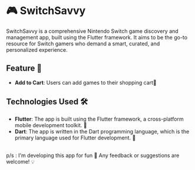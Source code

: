 # 🎮 SwitchSavvy

SwitchSavvy is a comprehensive Nintendo Switch game discovery and management app, built using the Flutter framework. It aims to be the go-to resource for Switch gamers who demand a smart, curated, and personalized experience.

## Feature 🌟

- **Add to Cart**: Users can add games to their shopping cart🛒

## Technologies Used 🛠️

- **Flutter**: The app is built using the Flutter framework, a cross-platform mobile development toolkit. 🌈
- **Dart**: The app is written in the Dart programming language, which is the primary language used for Flutter development. 🎯

<br>
p/s : I'm developing this app for fun 🎉 Any feedback or suggestions are welcome! 💡
<br>

